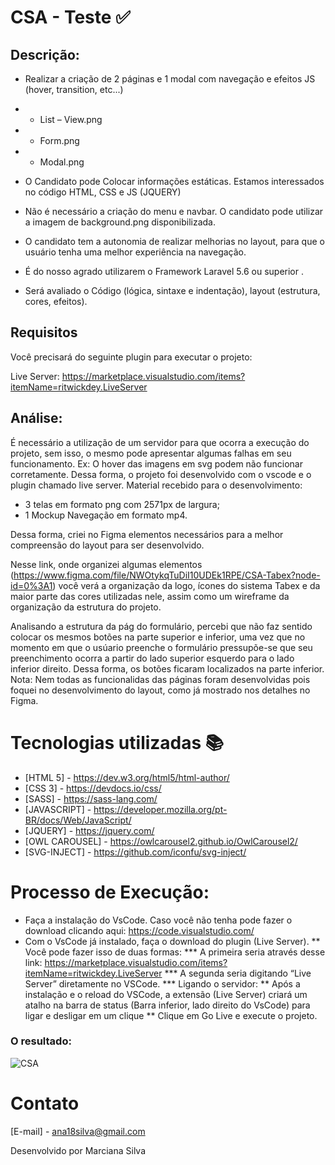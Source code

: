 # CSA - Teste :white_check_mark:

## Descrição:

- Realizar a criação de 2 páginas e 1 modal com navegação e efeitos JS (hover, transition, etc...)

 - - List – View.png<br>
 - - Form.png<br>
 - - Modal.png
 
- O Candidato pode Colocar informações estáticas. Estamos interessados no código HTML, CSS e JS (JQUERY)

- Não é necessário a criação do menu e navbar. O candidato pode utilizar a imagem de background.png disponibilizada.

- O candidato tem a autonomia de realizar melhorias no layout, para que o usuário tenha uma melhor experiência na navegação.

- É do nosso agrado utilizarem o Framework Laravel 5.6 ou superior .

- Será avaliado o Código (lógica, sintaxe e indentação), layout (estrutura, cores, efeitos).

## Requisitos

Você precisará do seguinte plugin para executar o projeto:

Live Server: https://marketplace.visualstudio.com/items?itemName=ritwickdey.LiveServer

## Análise:
É necessário a utilização de um servidor para que ocorra a execução do projeto, sem isso, o mesmo pode apresentar algumas falhas em seu funcionamento.
Ex: O hover das imagens em svg podem não funcionar corretamente. Dessa forma, o projeto foi desenvolvido com o vscode e o plugin chamado live server.
Material recebido para o desenvolvimento:
- 3 telas em formato png com 2571px de largura;
- 1 Mockup Navegação em formato mp4.

Dessa forma, criei no Figma elementos necessários para a melhor compreensão do layout para ser desenvolvido. 

Nesse link, onde organizei algumas elementos (https://www.figma.com/file/NWOtykqTuDiI10UDEk1RPE/CSA-Tabex?node-id=0%3A1) você verá a organização da logo, ícones do sistema Tabex e da maior parte das cores utilizadas nele, assim como um wireframe da organização da estrutura do projeto.

Analisando a estrutura da pág do formulário, percebi que não faz sentido colocar os mesmos botões na parte superior e inferior, uma vez que no momento em que o usúario preenche o formulário pressupõe-se que seu preenchimento ocorra a partir do lado superior esquerdo para o lado inferior direito. Dessa forma, os botões ficaram localizados na parte inferior.
Nota: Nem todas as funcionalidas das páginas foram desenvolvidas pois foquei no desenvolvimento do layout, como já mostrado nos detalhes no Figma.

# Tecnologias utilizadas :books:

* [HTML 5] - https://dev.w3.org/html5/html-author/
* [CSS 3] - https://devdocs.io/css/
* [SASS] - https://sass-lang.com/
* [JAVASCRIPT] - https://developer.mozilla.org/pt-BR/docs/Web/JavaScript/
* [JQUERY] - https://jquery.com/
* [OWL CAROUSEL] - https://owlcarousel2.github.io/OwlCarousel2/
* [SVG-INJECT] - https://github.com/iconfu/svg-inject/


# Processo de Execução:

* Faça a instalação do VsCode. Caso você não tenha pode fazer o download clicando aqui: https://code.visualstudio.com/
* Com o VsCode já instalado, faça o download do plugin (Live Server). 
  ** Você pode fazer isso de duas formas: 
     *** A primeira seria através desse link: https://marketplace.visualstudio.com/items?itemName=ritwickdey.LiveServer
     *** A segunda seria digitando “Live Server” diretamente no VSCode.
*** Ligando o servidor:
     ** Após a instalação e o reload do VSCode, a extensão (Live Server) criará um atalho na barra de status (Barra inferior, lado direito do VsCode) para ligar e desligar em um clique
     ** Clique em Go Live e execute o projeto.

### O resultado:
![CSA](assets/Designer/20210216_205715.gif)


# Contato
[E-mail] - ana18silva@gmail.com

Desenvolvido por Marciana Silva
